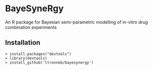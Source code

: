 # BayeSyneRgy

An R package for Bayesian semi-parametric modelling of in-vitro drug combination experiments 


## Installation

    > install.packages("devtools")
    > library(devtools)
    > install_github('ltronneb/bayesynergy')
